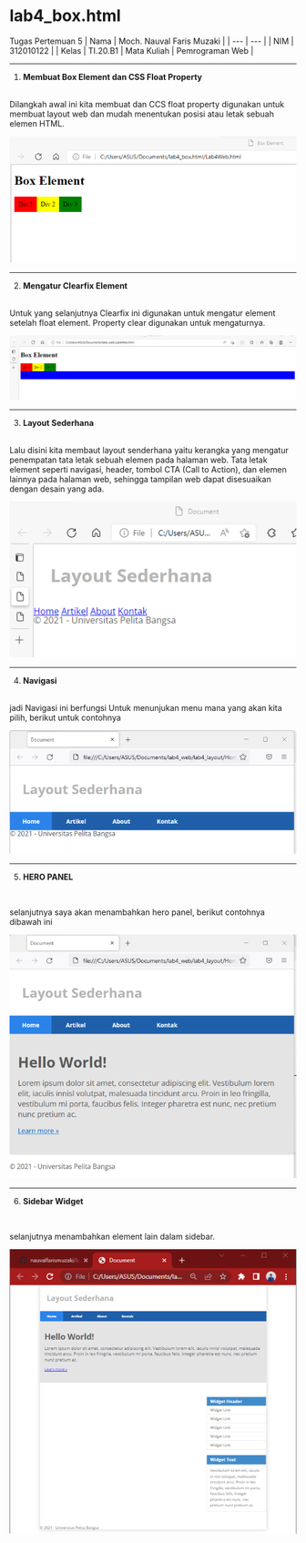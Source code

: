 # lab4_box.html
Tugas Pertemuan 5
| Nama | Moch. Nauval Faris Muzaki |
| --- | --- |
| NIM | 312010122 |
| Kelas | TI.20.B1
| Mata Kuliah | Pemrograman Web |
<hr>

1. **Membuat Box Element dan CSS Float Property**
<br>
Dilangkah awal ini kita membuat 
dan CCS float property digunakan untuk
membuat layout web dan mudah menentukan posisi atau letak
sebuah elemen HTML.

![MEMBUAT BOX ELEMENT DAN CSS FLOAT PROPERTY](pictures/gambar1.png)
<hr>

2. **Mengatur Clearfix Element**
<br>
Untuk yang selanjutnya Clearfix ini digunakan untuk mengatur element setelah float element. Property clear digunakan untuk
mengaturnya.

![MENGATUR CLEARFIX ELEMENT](pictures/gambar2.png)
<hr>

3. **Layout Sederhana**
<br>
Lalu disini kita membaut layout senderhana yaitu kerangka yang mengatur penempatan tata letak sebuah elemen pada
halaman web. Tata letak element seperti navigasi, header, tombol CTA (Call to Action), dan elemen
lainnya pada halaman web, sehingga tampilan web dapat disesuaikan dengan desain yang ada.

![LAYOUT](pictures/gambar4.png)
<hr>

4. **Navigasi**
<br>
jadi Navigasi ini berfungsi Untuk menunjukan menu mana yang akan kita pilih, berikut untuk contohnya

![Navigasi](pictures/gambar6.png)
<hr>

5. **HERO PANEL**
<br>

selanjutnya saya akan menambahkan hero panel, berikut contohnya dibawah ini

![HERO PANEL](pictures/gambar7.png)
<hr>

6. **Sidebar Widget**
<br>

selanjutnya menambahkan element lain dalam sidebar. 

![sidebar widget](pictures/gambar8.png)


